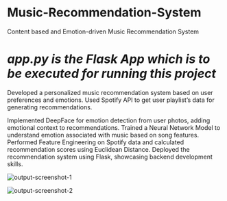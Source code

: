 # Music-Recommendation-System
Content based and Emotion-driven Music Recommendation System

# ***app.py is the Flask App which is to be executed for running this project***

Developed a personalized music recommendation system based on user preferences and emotions. Used Spotify API to get user playlist’s data for generating recommendations. 

Implemented DeepFace for emotion detection from user photos, adding emotional context to recommendations. Trained a Neural Network Model to understand emotion associated with music based on song features. Performed Feature Engineering on Spotify data and calculated recommendation scores using Euclidean Distance. Deployed the recommendation system using Flask, showcasing backend development skills.

![output-screenshot-1](https://github.com/ShreyashThengne/Content-based-and-Emotion-driven-Music-Recommendation-System/assets/105958364/1ec91a7f-4591-42c9-a6ae-466446c4fe5b)

![output-screenshot-2](https://github.com/ShreyashThengne/Content-based-and-Emotion-driven-Music-Recommendation-System/assets/105958364/2f57e13b-5af9-4298-84cc-27b4c196118f)
